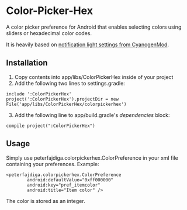 # Color-Picker-Hex
A color picker preference for Android that enables selecting colors using sliders or hexadecimal color codes.

It is heavily based on [notification light settings from CyanogenMod](https://github.com/CyanogenMod/android_packages_apps_Settings "CyanogenMod's android_packages_apps_Settings").


## Installation
1. Copy contents into app/libs/ColorPickerHex inside of your project
2. Add the following two lines to settings.gradle:
```
include ':ColorPickerHex'
project(':ColorPickerHex').projectDir = new File('app/libs/ColorPickerHex/colorpickerhex')
```
3. Add the following line to app/build.gradle's *dependencies* block:
```
compile project(":ColorPickerHex")
```


## Usage
Simply use peterfajdiga.colorpickerhex.ColorPreference in your xml file containing your preferences. Example:
```
<peterfajdiga.colorpickerhex.ColorPreference
        android:defaultValue="0xff000000"
        android:key="pref_itemcolor"
        android:title="Item color" />
```
The color is stored as an integer.
